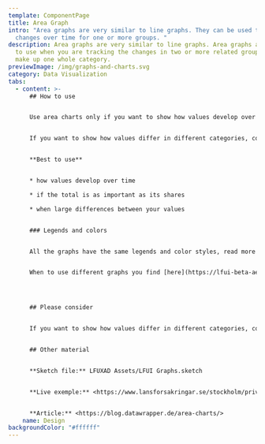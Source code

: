 ```yaml
---
template: ComponentPage
title: Area Graph
intro: "Area graphs are very similar to line graphs. They can be used to track
  changes over time for one or more groups. "
description: Area graphs are very similar to line graphs. Area graphs are good
  to use when you are tracking the changes in two or more related groups that
  make up one whole category.
previewImage: /img/graphs-and-charts.svg
category: Data Visualization
tabs:
  - content: >-
      ## How to use


      Use area charts only if you want to show how values develop over time. 


      If you want to show how values differ in different categories, consider a (stacked) bar, column chart or split bars instead. 


      **Best to use**


      * how values develop over time

      * if the total is as important as its shares

      * when large differences between your values


      ### Legends and colors


      All the graphs have the same legends and color styles, read more [here](https://lfui-beta-aedd0a.netlify.com/components/web/data-visualization/graphsand-charts#the-different-parts).


      When to use different graphs you find [here](https://lfui-beta-aedd0a.netlify.com/components/web/data-visualization/graphsand-charts#type-of-graph).




      ## Please consider


      If you want to show how values differ in different categories, consider a (stacked) bar, column chart or split bars instead. 


      ## Other material


      **Sketch file:** LFUXAD Assets/LFUI Graphs.sketch


      **Live exemple:** <https://www.lansforsakringar.se/stockholm/privat/>


      **Article:** <https://blog.datawrapper.de/area-charts/>
    name: Design
backgroundColor: "#ffffff"
---
```

